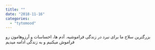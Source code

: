 ```yaml
---
title: ""
date: "2018-11-16"
categories: 
  - "tytomood"
---
```


بزرگترین سلاح ما برای نبرد در زندگی فراموشیه. آدم ها، احساسات و آرزوهامون رو فراموش میکنیم و به زندگی ادامه میدیم
